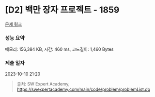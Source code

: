# [D2] 백만 장자 프로젝트 - 1859 

[문제 링크](https://swexpertacademy.com/main/code/problem/problemDetail.do?contestProbId=AV5LrsUaDxcDFAXc) 

### 성능 요약

메모리: 156,384 KB, 시간: 460 ms, 코드길이: 1,460 Bytes

### 제출 일자

2023-10-10 21:20



> 출처: SW Expert Academy, https://swexpertacademy.com/main/code/problem/problemList.do